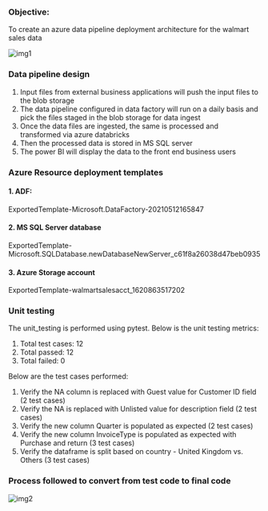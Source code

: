 ### Objective:
To create an azure data pipeline deployment architecture for the walmart sales data


![img1](https://github.com/bsathyamur/Walmart-Sales-Data---Deployment-Architecture/blob/main/architecture.png)


### Data pipeline design

1. Input files from external business applications will push the input files to the blob storage
2. The data pipeline configured in data factory will run on a daily basis and pick the files staged in the blob storage for data ingest
3. Once the data files are ingested, the same is processed and transformed via azure databricks
4. Then the processed data is stored in MS SQL server
5. The power BI will display the data to the front end business users

### Azure Resource deployment templates

#### 1. ADF:
ExportedTemplate-Microsoft.DataFactory-20210512165847

#### 2. MS SQL Server database
ExportedTemplate-Microsoft.SQLDatabase.newDatabaseNewServer_c61f8a26038d47beb0935

#### 3. Azure Storage account
ExportedTemplate-walmartsalesacct_1620863517202

### Unit testing

The unit_testing is performed using pytest. Below is the unit testing metrics:
1. Total test cases: 12
2. Total passed: 12
3. Total failed: 0

Below are the test cases performed:
1. Verify the NA column is replaced with Guest value for Customer ID field (2 test cases)
2. Verify the NA is replaced with Unlisted value for description field (2 test cases)
3. Verify the new column Quarter is populated as expected (2 test cases)
4. Verify the new column InvoiceType is populated as expected with Purchase and return (3 test cases)
5. Verify the dataframe is split based on country - United Kingdom vs. Others (3 test cases)

### Process followed to convert from test code to final code

![img2](https://github.com/bsathyamur/WalmartSalesData-Deployment-Architecture/blob/main/flow.png)
